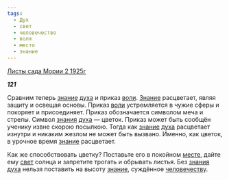 ```yaml
---
tags:
  - Дух
  - свет
  - человечество
  - воля
  - место
  - знание
---
```

[Листы сада Мории 2 1925г](https://127.0.0.1:4002/agni/1925)

___121___

Сравним теперь [знание](../../../tags/#знание) [духа](../../../tags/#Дух) и приказ [воли](../../../tags/#воля). [Знание](../../../tags/#знание) расцветает, являя защиту и освещая основы. Приказ [воли](../../../tags/#воля) устремляется в чужие сферы и покоряет и присоединяет. Приказ обозначается символом меча и стрелы. Символ [знания](../../../tags/#знание) [духа](../../../tags/#Дух) — цветок. Приказ может быть сообщён ученику извне скорою посылкою. Тогда как [знание](../../../tags/#знание) [духа](../../../tags/#Дух) расцветает изнутри и никаким жезлом не может быть вызвано. Именно, как цветок, в урочное время [знание](../../../tags/#знание) расцветает.   

Как же способствовать цветку? Поставьте его в покойном [месте](../../../tags/#место), дайте ему [свет](../../../tags/#свет) солнца и запретите трогать и обрывать листья. Без [знания](../../../tags/#знание) [духа](../../../tags/#Дух) нельзя поставить на высоту [знание](../../../tags/#знание), суждённое [человечеству](../../../tags/#человечество).   

